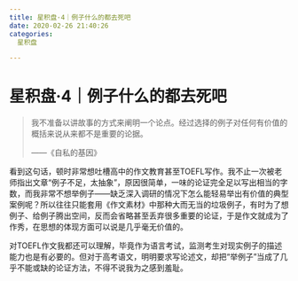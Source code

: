 ```yaml
---
title: 星积盘·4｜例子什么的都去死吧
date: 2020-02-26 21:40:26
categories:
  星积盘

---
```


# 星积盘·4｜例子什么的都去死吧

> 我不准备以讲故事的方式来阐明一个论点。经过选择的例子对任何有价值的概括来说从来都不是重要的论据。
> 
> ——《自私的基因》

看到这句话，顿时非常想吐槽高中的作文教育甚至TOEFL写作。我不止一次被老师指出文章“例子不足，太抽象”，原因很简单，一味的论证完全足以写出相当的字数，而我非常不想举例子——缺乏深入调研的情况下怎么能轻易举出有价值的典型案例呢？所以往往只能套用《作文素材》中那种大而无当的垃圾例子，有时为了想例子、给例子腾出空间，反而会省略甚至丢弃很多重要的论证，于是作文就成为了作秀，在思想的体现方面可以说是几乎毫无价值的。

对TOEFL作文我都还可以理解，毕竟作为语言考试，监测考生对现实例子的描述能力也是有必要的。但对于高考语文，明明要求写论述文，却把“举例子”当成了几乎不能或缺的论证方法，不得不说我为之感到羞耻。